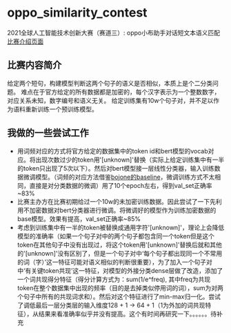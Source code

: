 # oppo_similarity_contest
2021全球人工智能技术创新大赛（赛道三）: oppo小布助手对话短文本语义匹配
[比赛介绍页面](https://tianchi.aliyun.com/competition/entrance/531851/introduction?spm=5176.12281976.0.0.706d22c6WTCVDa)

## 比赛内容简介
给定两个短句，构建模型判断这两个句子的语义是否相似，本质上是个二分类问题。
难点在于官方给定的所有数据都是加密的，每个汉字表示为一个整数数字，对应关系未知，数字编号和语义无关。
给定训练集有10w个句子对，并不足以作为语料重新训练一个预训练模型。

## 我做的一些尝试工作
* 用词频对应的方式将官方给定的数据集中的token id和bert模型的vocab对应。将出现次数过少的token用'[unknown]'替换（实际上给定训练集中有一半的token只出现了5次以下）。然后对bert模型接一层线性分类器，输入训练数据微调模型。（词频的对应方法借鉴[bojone的baseline](https://github.com/bojone/oppo-text-match)，微调训练方式不太相同，直接是对分类数据的微调）用了10个epoch左右，得到val_set正确率~83%
* 比赛主办方在比赛初期给过一个10w的未加密训练数据。因此尝试了一下先利用不加密数据对bert分类器进行微调。将微调好的模型作为训练加密数据的base模型。效果有提高，val_set正确率~85%
* 考虑到训练集中有一半的token被替换成通用字符'[unknown]'，理论上会降低模型的准确率（如果一个句子对中的两个句子都包含同一个token但是这个token在其他句子中没有出现过，将这个token用'[unknown]'替换后就和其他的'[unknown]'没有区别了，但是一个句子对中‘每个句子都出现同一个不常用的词（字）’这一特征可能对语义相似的判断很重要），为了加入一个句子对中‘有关键token共现’这一特征，对模型的外接分类dense层做了改造，添加了一个词共现得分特征（得分计算方式为：sum(1/e^freq), 其中freq为共现token在整个数据集中出现的频率（目的是去掉类似停用词的词），sum为对两个句子中所有的共现词求和）。然后对这个特征进行了min-max归一化。尝试了调低最后一层分类层的输入维度128 + 1 -> 64 + 1（1为外加的词共现特征），从结果来看准确率似乎并没有提高。这个有时间再研究一下。。。。。。待补充
